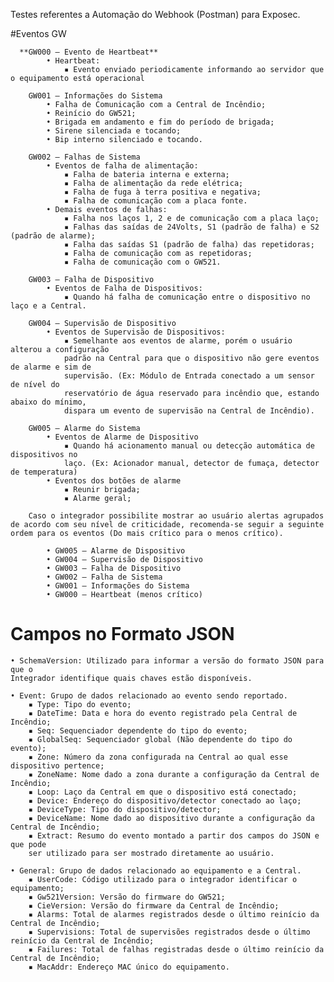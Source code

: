 Testes referentes a Automação do Webhook (Postman) para Exposec.

   #Eventos GW
   
      **GW000 – Evento de Heartbeat**
            • Heartbeat:
                ▪ Evento enviado periodicamente informando ao servidor que o equipamento está operacional

        GW001 – Informações do Sistema
            • Falha de Comunicação com a Central de Incêndio;
            • Reinício do GW521;
            • Brigada em andamento e fim do período de brigada;
            • Sirene silenciada e tocando;
            • Bip interno silenciado e tocando.

        GW002 – Falhas de Sistema
            • Eventos de falha de alimentação:
                ▪ Falha de bateria interna e externa; 
                ▪ Falha de alimentação da rede elétrica; 
                ▪ Falha de fuga à terra positiva e negativa; 
                ▪ Falha de comunicação com a placa fonte. 
            • Demais eventos de falhas:
                ▪ Falha nos laços 1, 2 e de comunicação com a placa laço; 
                ▪ Falhas das saídas de 24Volts, S1 (padrão de falha) e S2 (padrão de alarme); 
                ▪ Falha das saídas S1 (padrão de falha) das repetidoras;
                ▪ Falha de comunicação com as repetidoras;
                ▪ Falha de comunicação com o GW521.

        GW003 – Falha de Dispositivo
            • Eventos de Falha de Dispositivos:
                ▪ Quando há falha de comunicação entre o dispositivo no laço e a Central.

        GW004 – Supervisão de Dispositivo
            • Eventos de Supervisão de Dispositivos:
                ▪ Semelhante aos eventos de alarme, porém o usuário alterou a configuração 
                padrão na Central para que o dispositivo não gere eventos de alarme e sim de 
                supervisão. (Ex: Módulo de Entrada conectado a um sensor de nível do 
                reservatório de água reservado para incêndio que, estando abaixo do mínimo, 
                dispara um evento de supervisão na Central de Incêndio).

        GW005 – Alarme do Sistema
            • Eventos de Alarme de Dispositivo
                ▪ Quando há acionamento manual ou detecção automática de dispositivos no 
                laço. (Ex: Acionador manual, detector de fumaça, detector de temperatura)
            • Eventos dos botões de alarme
                ▪ Reunir brigada;
                ▪ Alarme geral;

        Caso o integrador possibilite mostrar ao usuário alertas agrupados de acordo com seu nível de criticidade, recomenda-se seguir a seguinte ordem para os eventos (Do mais crítico para o menos crítico).

            • GW005 – Alarme de Dispositivo 
            • GW004 – Supervisão de Dispositivo
            • GW003 – Falha de Dispositivo
            • GW002 – Falha de Sistema
            • GW001 – Informações do Sistema
            • GW000 – Heartbeat (menos crítico)


# Campos no Formato JSON

    • SchemaVersion: Utilizado para informar a versão do formato JSON para que o 
    Integrador identifique quais chaves estão disponíveis.

    • Event: Grupo de dados relacionado ao evento sendo reportado.
        ▪ Type: Tipo do evento;
        ▪ DateTime: Data e hora do evento registrado pela Central de Incêndio;
        ▪ Seq: Sequenciador dependente do tipo do evento;
        ▪ GlobalSeq: Sequenciador global (Não dependente do tipo do evento);
        ▪ Zone: Número da zona configurada na Central ao qual esse dispositivo pertence;
        ▪ ZoneName: Nome dado a zona durante a configuração da Central de Incêndio;
        ▪ Loop: Laço da Central em que o dispositivo está conectado;
        ▪ Device: Endereço do dispositivo/detector conectado ao laço;
        ▪ DeviceType: Tipo do dispositivo/detector;
        ▪ DeviceName: Nome dado ao dispositivo durante a configuração da Central de Incêndio;
        ▪ Extract: Resumo do evento montado a partir dos campos do JSON e que pode 
        ser utilizado para ser mostrado diretamente ao usuário.

    • General: Grupo de dados relacionado ao equipamento e a Central.
        ▪ UserCode: Código utilizado para o integrador identificar o equipamento;
        ▪ Gw521Version: Versão do firmware do GW521;
        ▪ CieVersion: Versão do firmware da Central de Incêndio;
        ▪ Alarms: Total de alarmes registrados desde o último reinício da Central de Incêndio;
        ▪ Supervisions: Total de supervisões registrados desde o último reinício da Central de Incêndio;
        ▪ Failures: Total de falhas registradas desde o último reinício da Central de Incêndio;
        ▪ MacAddr: Endereço MAC único do equipamento.
